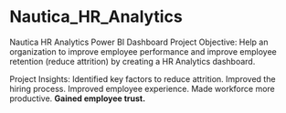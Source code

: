 # Nautica_HR_Analytics
Nautica HR Analytics Power BI Dashboard
Project Objective: Help an organization to improve employee performance and improve employee retention (reduce attrition) by creating a HR Analytics dashboard.

Project Insights: Identified key factors to reduce attrition.
Improved the hiring process.
Improved employee experience.
Made workforce more productive.
**Gained employee trust.**
